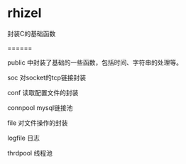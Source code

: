 rhizel
======

封装C的基础函数

======

public 中封装了基础的一些函数，包括时间、字符串的处理等。

soc 对socket的tcp链接封装

conf 读取配置文件的封装

connpool mysql链接池

file 对文件操作的封装

logfile 日志

thrdpool 线程池

